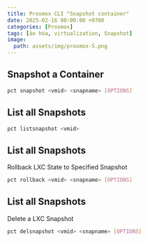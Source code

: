 ```yaml
---
title: Proxmox CLI "Snapshot container"
date: 2025-02-16 00:00:00 +0700
categories: [Proxmox]
tags: [ảo hóa, virtualization, Snapshot]
image:
  path: assets/img/proxmox-5.png
---
```

## Snapshot a Container

```sh
pct snapshot <vmid> <snapname> [OPTIONS]
```

## List all Snapshots

```sh
pct listsnapshot <vmid>
```

## List all Snapshots

Rollback LXC State to Specified Snapshot

```sh
pct rollback <vmid> <snapname> [OPTIONS]
```

## List all Snapshots
Delete a LXC Snapshot

```sh
pct delsnapshot <vmid> <snapname> [OPTIONS]
```
